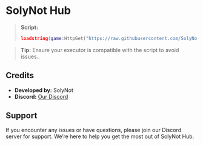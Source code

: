 # SolyNot Hub
> **Script:**
> ```lua
> loadstring(game:HttpGet("https://raw.githubusercontent.com/SolyNot/SolyNotHub/main/loader.lua"))()
> ```

> **Tip:** Ensure your executor is compatible with the script to avoid issues..

## Credits
- **Developed by:** SolyNot
- **Discord:** [Our Discord](https://discord.gg/PKbEwkAuj8)

## Support
If you encounter any issues or have questions, please join our Discord server for support. We’re here to help you get the most out of SolyNot Hub.
